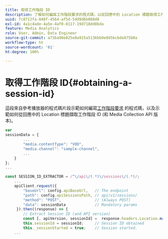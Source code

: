 ```yaml
---
title: 取得工作階段 ID
description: 了解如何編寫工作階段要求的程式碼，以從回應中的 Location 標題取得工作階段 ID。
uuid: fc8712fa-848f-4564-af5d-5dd9d6b088d8
exl-id: 4a1c4ade-4a5e-4af0-8117-19d718dd8bda
feature: Media Analytics
role: User, Admin, Data Engineer
source-git-commit: a73ba98e025e0a915a5136bb9e0d5bcbde875b0a
workflow-type: ht
source-wordcount: '61'
ht-degree: 100%

---
```


# 取得工作階段 ID{#obtaining-a-session-id}

這段來自參考播放器的程式碼片段示範如何編寫[工作階段要求](../mc-api-ref/mc-api-sessions-req.md) 的程式碼，以及示範如何從回應中的 Location 標題擷取工作階段 ID (和 Media Collection API 版本)。

```js
var  
sessionData = { 
        ... 
        "media.contentType": "VOD", 
        "media.channel": "sample-channel", 
        ... 
    } 
}; 
...

const SESSION_ID_EXTRACTOR = /^\/api\/(.*)\/sessions\/(.*)/; 
    ...
    apiClient.request({ 
        "baseUrl": config.apiBaseUrl,   // The endpoint 
        "path": config.apiSessionsPath, // api/v1/sessions/ 
        "method": "POST",               // (Always POST) 
        "data": sessionData             // Mandatory params 
     }).then((response) => { 
        // Extract Session ID (and API version) 
        const [, apiVersion, sessionId] =  response.headers.Location.match(SESSION_ID_EXTRACTOR);  
        this.sessionId = sessionId;     // Session ID obtained 
        this._sessionStarted = true;    // Session started. 
    ...
```
